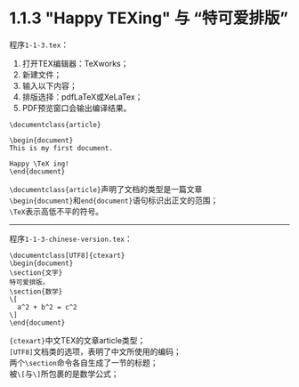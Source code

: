 # 1.1.3 "Happy TEXing" 与 “特可爱排版”
程序`1-1-3.tex`：  
1. 打开TEX编辑器：TeXworks；
2. 新建文件；
3. 输入以下内容；
4. 排版选择：pdfLaTeX或XeLaTex；
5. PDF预览窗口会输出编译结果。
  
```
\documentclass{article}

\begin{document}
This is my first document.

Happy \TeX ing!
\end{document}
```
  
`\documentclass{article}`声明了文档的类型是一篇文章  
`\begin{document}`和`end{document}`语句标识出正文的范围；  
`\TeX`表示高低不平的符号。  
  
---
  
程序`1-1-3-chinese-version.tex`：  
```
\documentclass[UTF8]{ctexart}
\begin{document}
\section{文字}
特可爱排版。
\section{数学}
\[
  a^2 + b^2 = c^2
\]
\end{document}
```
`{ctexart}`中文TEX的文章article类型；  
`[UTF8]`文档类的选项，表明了中文所使用的编码；  
两个`\section`命令各自生成了一节的标题；  
被`\[`与`\]`所包裹的是数学公式；  
